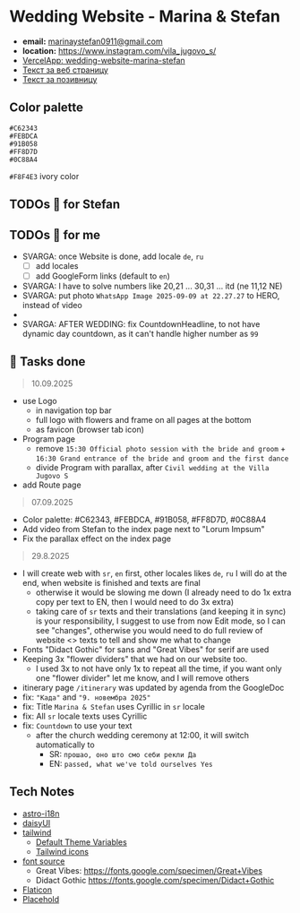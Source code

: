 # Wedding Website - Marina & Stefan

- **email:** marinaystefan0911@gmail.com
- **location:** https://www.instagram.com/vila_jugovo_s/
- [VercelApp: wedding-website-marina-stefan](https://vercel.com/svarozics-projects/wedding-website-marina-stefan)
- [Текст за веб страницу](https://docs.google.com/document/d/1uIygM2bqCekvzS63Dw2fz9sVsuTuegbokgIY0fqWiKY/edit?tab=t.r8gml6axpu3e)
- [Текст за позивницу](https://docs.google.com/document/d/1xiFIkUnXWtfhqpasaTw6ertfrJmpW4gReoNbLyBijv8/edit?tab=t.0)

## Color palette

```
#C62343
#FEBDCA
#91B058
#FF8D7D
#0C88A4
```

`#F8F4E3` ivory color

## TODOs 📓 for Stefan

## TODOs 📓 for me

- SVARGA: once Website is done, add locale `de`, `ru`
  - [ ] add locales
  - [ ] add GoogleForm links (default to `en`)
- SVARGA: I have to solve numbers like 20,21 ... 30,31 ... itd (ne 11,12 NE)
- SVARGA: put photo `WhatsApp Image 2025-09-09 at 22.27.27` to HERO, instead of video
-
- SVARGA: AFTER WEDDING: fix CountdownHeadline, to not have dynamic day countdown, as it can't handle higher number as `99`

## 📓 Tasks done

> 10.09.2025

- use Logo
  - in navigation top bar
  - full logo with flowers and frame on all pages at the bottom
  - as favicon (browser tab icon)
- Program page
  - remove `15:30 Official photo session with the bride and groom` + `16:30 Grand entrance of the bride and groom and the first dance`
  - divide Program with parallax, after `Civil wedding at the Villa Jugovo S`
- add Route page

> 07.09.2025

- Color palette: #C62343, #FEBDCA, #91B058, #FF8D7D, #0C88A4
- Add video from Stefan to the index page next to "Lorum Impsum"
- Fix the parallax effect on the index page

> 29.8.2025

- I will create web with `sr`, `en` first, other locales likes `de`, `ru` I will do at the end, when website is finished and texts are final
  - otherwise it would be slowing me down (I already need to do 1x extra copy per text to EN, then I would need to do 3x extra)
  - taking care of `sr` texts and their translations (and keeping it in sync) is your responsibility, I suggest to use from now Edit mode, so I can see "changes", otherwise you would need to do full review of website <> texts to tell and show me what to change
- Fonts "Didact Gothic" for sans and "Great Vibes" for serif are used
- Keeping 3x "flower dividers" that we had on our website too.
  - I used 3x to not have only 1x to repeat all the time, if you want only one "flower divider" let me know, and I will remove others
- itinerary page `/itinerary` was updated by agenda from the GoogleDoc
- fix: `"Када"` and `"9. новембра 2025"`
- fix: Title `Marina & Stefan` uses Cyrillic in `sr` locale
- fix: All `sr` locale texts uses Cyrillic
- fix: `Countdown` to use your text
  - after the church wedding ceremony at 12:00, it will switch automatically to
    - SR: `прошао, оно што смо себи рекли Да`
    - EN: `passed, what we've told ourselves Yes`

## Tech Notes

- [astro-i18n](https://github.com/alexandre-fernandez/astro-i18n)
- [daisyUI](https://daisyui.com/)
- [tailwind](https://tailwindcss.com/)
  - [Default Theme Variables](https://tailwindcss.com/docs/theme#default-theme-variable-reference)
  - [Tailwind icons](https://www.tailwindtoolbox.com/icons)
- [font source](https://fontsource.org/)
  - Great Vibes: https://fonts.google.com/specimen/Great+Vibes
  - Didact Gothic https://fonts.google.com/specimen/Didact+Gothic
- [Flaticon](https://www.flaticon.com/search?word=flag%20serbia)
- [Placehold](https://placehold.co)
